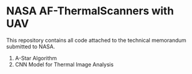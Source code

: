 # NASA AF-ThermalScanners with UAV
This repository contains all code attached to the technical memorandum submitted to NASA. 
1. A-Star Algorithm
2. CNN Model for Thermal Image Analysis
